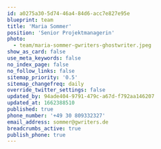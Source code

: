 ```yaml
---
id: a0275a30-5d74-46a4-84d6-acc7e827e95e
blueprint: team
title: 'Maria Sommer'
position: 'Senior Projektmanagerin'
photo:
  - team/maria-sommer-gwriters-ghostwriter.jpeg
show_as_card: false
use_meta_keywords: false
no_index_page: false
no_follow_links: false
sitemap_priority: '0.5'
sitemap_changefreq: daily
override_twitter_settings: false
updated_by: 94ade404-9791-479c-a67d-f792aa146207
updated_at: 1662388510
published: true
phone_number: '+49 30 809332327'
email_address: sommer@gwriters.de
breadcrumbs_active: true
publish_phone: true
---
```

